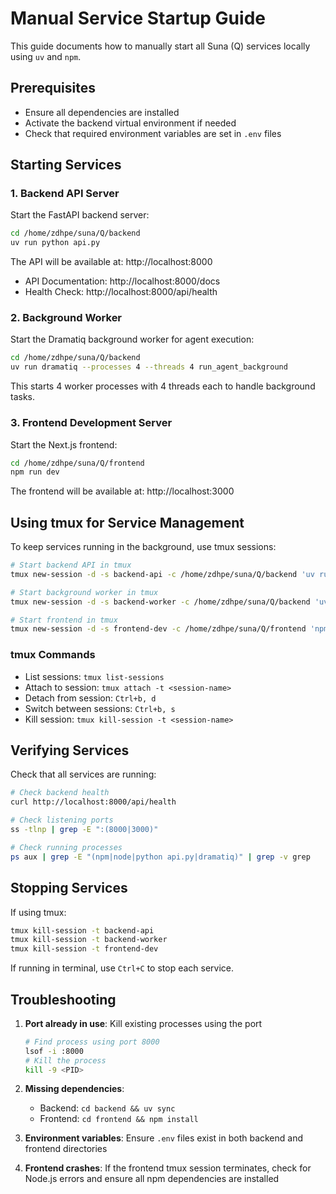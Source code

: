 # Manual Service Startup Guide

This guide documents how to manually start all Suna (Q) services locally using `uv` and `npm`.

## Prerequisites

- Ensure all dependencies are installed
- Activate the backend virtual environment if needed
- Check that required environment variables are set in `.env` files

## Starting Services

### 1. Backend API Server

Start the FastAPI backend server:

```bash
cd /home/zdhpe/suna/Q/backend
uv run python api.py
```

The API will be available at: http://localhost:8000
- API Documentation: http://localhost:8000/docs
- Health Check: http://localhost:8000/api/health

### 2. Background Worker

Start the Dramatiq background worker for agent execution:

```bash
cd /home/zdhpe/suna/Q/backend
uv run dramatiq --processes 4 --threads 4 run_agent_background
```

This starts 4 worker processes with 4 threads each to handle background tasks.

### 3. Frontend Development Server

Start the Next.js frontend:

```bash
cd /home/zdhpe/suna/Q/frontend
npm run dev
```

The frontend will be available at: http://localhost:3000

## Using tmux for Service Management

To keep services running in the background, use tmux sessions:

```bash
# Start backend API in tmux
tmux new-session -d -s backend-api -c /home/zdhpe/suna/Q/backend 'uv run python api.py'

# Start background worker in tmux
tmux new-session -d -s backend-worker -c /home/zdhpe/suna/Q/backend 'uv run dramatiq --processes 4 --threads 4 run_agent_background'

# Start frontend in tmux
tmux new-session -d -s frontend-dev -c /home/zdhpe/suna/Q/frontend 'npm run dev'
```

### tmux Commands

- List sessions: `tmux list-sessions`
- Attach to session: `tmux attach -t <session-name>`
- Detach from session: `Ctrl+b, d`
- Switch between sessions: `Ctrl+b, s`
- Kill session: `tmux kill-session -t <session-name>`

## Verifying Services

Check that all services are running:

```bash
# Check backend health
curl http://localhost:8000/api/health

# Check listening ports
ss -tlnp | grep -E ":(8000|3000)"

# Check running processes
ps aux | grep -E "(npm|node|python api.py|dramatiq)" | grep -v grep
```

## Stopping Services

If using tmux:
```bash
tmux kill-session -t backend-api
tmux kill-session -t backend-worker
tmux kill-session -t frontend-dev
```

If running in terminal, use `Ctrl+C` to stop each service.

## Troubleshooting

1. **Port already in use**: Kill existing processes using the port
   ```bash
   # Find process using port 8000
   lsof -i :8000
   # Kill the process
   kill -9 <PID>
   ```

2. **Missing dependencies**: 
   - Backend: `cd backend && uv sync`
   - Frontend: `cd frontend && npm install`

3. **Environment variables**: Ensure `.env` files exist in both backend and frontend directories

4. **Frontend crashes**: If the frontend tmux session terminates, check for Node.js errors and ensure all npm dependencies are installed